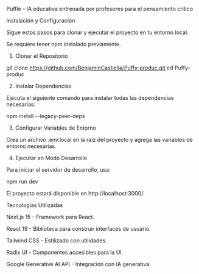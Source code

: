 Puffle - IA educativa entrenada por profesores para el pensamiento critico

Instalación y Configuración

Sigue estos pasos para clonar y ejecutar el proyecto en tu entorno local.

Se requiere tener npm instalado previamente.

1. Clonar el Repositorio

  git clone https://github.com/BenjaminCastiella/Puffy-produc.git
  cd Puffy-produc

2. Instalar Dependencias

Ejecuta el siguiente comando para instalar todas las dependencias necesarias:

  npm install --legacy-peer-deps

3. Configurar Variables de Entorno

Crea un archivo .env.local en la raíz del proyecto y agrega las variables de entorno necesarias.

4. Ejecutar en Modo Desarrollo

Para iniciar el servidor de desarrollo, usa:

  npm run dev

El proyecto estará disponible en http://localhost:3000/.

Tecnologías Utilizadas

Next.js 15 - Framework para React.

React 19 - Biblioteca para construir interfaces de usuario.

Tailwind CSS - Estilizado con utilidades.

Radix UI - Componentes accesibles para la UI.

Google Generative AI API - Integración con IA generativa.

